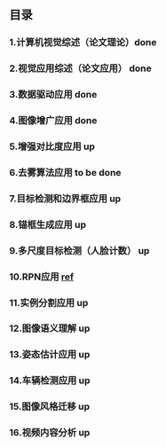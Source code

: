 ## 目录
### 1.计算机视觉综述（论文理论）done
### 2.视觉应用综述（论文应用） done
### 3.数据驱动应用 done
### 4.图像增广应用 done
### 5.增强对比度应用 up
### 6.去雾算法应用 to be done
### 7.目标检测和边界框应用 up
### 8.锚框生成应用 up
### 9.多尺度目标检测（人脸计数） up
### 10.RPN应用 [ref](https://lab.datafountain.cn/forum?id=114)
### 11.实例分割应用 up
### 12.图像语义理解 up
### 13.姿态估计应用 up
### 14.车辆检测应用 up
### 15.图像风格迁移 up
### 16.视频内容分析 up